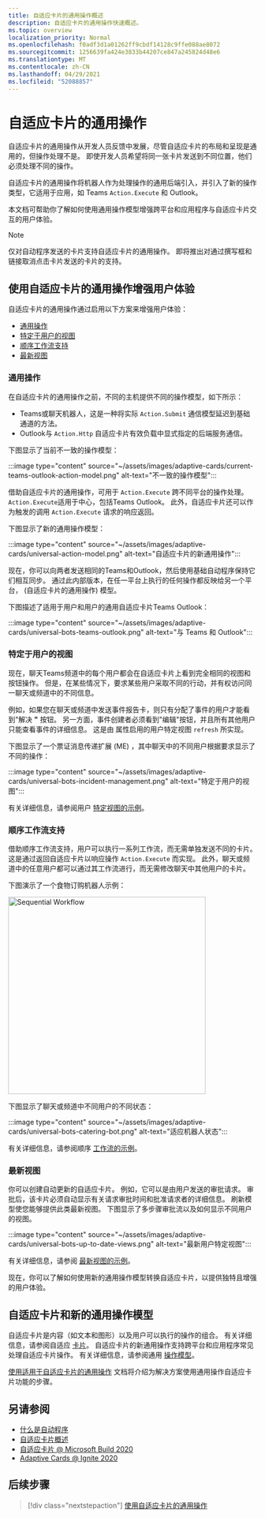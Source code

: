 ```yaml
---
title: 自适应卡片的通用操作概述
description: 自适应卡片的通用操作快速概述。
ms.topic: overview
localization_priority: Normal
ms.openlocfilehash: f0adf3d1a01262ff9cbdf14128c9ffe088ae8072
ms.sourcegitcommit: 1256639fa424e3833b44207ce847a245824d48e6
ms.translationtype: MT
ms.contentlocale: zh-CN
ms.lasthandoff: 04/29/2021
ms.locfileid: "52088857"
---
```

# <a name="universal-actions-for-adaptive-cards"></a>自适应卡片的通用操作

自适应卡片的通用操作从开发人员反馈中发展，尽管自适应卡片的布局和呈现是通用的，但操作处理不是。 即使开发人员希望将同一张卡片发送到不同位置，他们必须处理不同的操作。

自适应卡片的通用操作将机器人作为处理操作的通用后端引入，并引入了新的操作类型，它适用于应用，如 Teams `Action.Execute` 和 Outlook。

本文档可帮助你了解如何使用通用操作模型增强跨平台和应用程序与自适应卡片交互的用户体验。

> [!NOTE]
> 仅对自动程序发送的卡片支持自适应卡片的通用操作。 即将推出对通过撰写框和链接取消点击卡片发送的卡片的支持。

## <a name="enhance-user-experiences-with-universal-actions-for-adaptive-cards"></a>使用自适应卡片的通用操作增强用户体验

自适应卡片的通用操作通过启用以下方案来增强用户体验：

* [通用操作](#universal-actions)
* [特定于用户的视图](#user-specific-views)
* [顺序工作流支持](#sequential-workflow-support)
* [最新视图](#up-to-date-views)

### <a name="universal-actions"></a>通用操作

在自适应卡片的通用操作之前，不同的主机提供不同的操作模型，如下所示：

* Teams或聊天机器人，这是一种将实际 `Action.Submit` 通信模型延迟到基础通道的方法。
* Outlook与 `Action.Http` 自适应卡片有效负载中显式指定的后端服务通信。

下图显示了当前不一致的操作模型：

:::image type="content" source="~/assets/images/adaptive-cards/current-teams-outlook-action-model.png" alt-text="不一致的操作模型":::

借助自适应卡片的通用操作，可用于 `Action.Execute` 跨不同平台的操作处理。 `Action.Execute`适用于中心，包括Teams Outlook。 此外，自适应卡片还可以作为触发的调用 `Action.Execute` 请求的响应返回。

下图显示了新的通用操作模型：

:::image type="content" source="~/assets/images/adaptive-cards/universal-action-model.png" alt-text="自适应卡片的新通用操作":::

现在，你可以向两者发送相同的Teams和Outlook，然后使用基础自动程序保持它们相互同步。 通过此内部版本，在任一平台上执行的任何操作都反映给另一个平台， (自适应卡片的通用操作) 模型。

下图描述了适用于用户和用户的通用自适应卡片Teams Outlook：

:::image type="content" source="~/assets/images/adaptive-cards/universal-bots-teams-outlook.png" alt-text="与 Teams 和 Outlook":::

### <a name="user-specific-views"></a>特定于用户的视图

现在，聊天Teams频道中的每个用户都会在自适应卡片上看到完全相同的视图和按钮操作。 但是，在某些情况下，要求某些用户采取不同的行动，并有权访问同一聊天或频道中的不同信息。

例如，如果您在聊天或频道中发送事件报告卡，则只有分配了事件的用户才能看到"解决 **"** 按钮。 另一方面，事件创建者必须看到"编辑"按钮，并且所有其他用户只能查看事件的详细信息。 这是由 属性启用的用户特定视图 `refresh` 所实现。

下图显示了一个票证消息传递扩展 (ME) ，其中聊天中的不同用户根据要求显示了不同的操作：

:::image type="content" source="~/assets/images/adaptive-cards/universal-bots-incident-management.png" alt-text="特定于用户的视图":::

有关详细信息，请参阅用户 [特定视图的示例](User-Specific-Views.md)。

### <a name="sequential-workflow-support"></a>顺序工作流支持

借助顺序工作流支持，用户可以执行一系列工作流，而无需单独发送不同的卡片。 这是通过返回自适应卡片以响应操作 `Action.Execute` 而实现。 此外，聊天或频道中的任意用户都可以通过其工作流进行，而无需修改聊天中其他用户的卡片。

下图演示了一个食物订购机器人示例： <br/>

<img src="~/assets/images/bots/sequentialWorkflow.gif" alt="Sequential Workflow" width="400"/>

下图显示了聊天或频道中不同用户的不同状态：

:::image type="content" source="~/assets/images/adaptive-cards/universal-bots-catering-bot.png" alt-text="适应机器人状态":::

有关详细信息，请参阅顺序 [工作流的示例](Sequential-Workflows.md)。

### <a name="up-to-date-views"></a>最新视图

你可以创建自动更新的自适应卡片。 例如，它可以是由用户发送的审批请求。 审批后，该卡片必须自动显示有关请求审批时间和批准请求者的详细信息。 刷新模型使您能够提供此类最新视图。 下图显示了多步骤审批流以及如何显示不同用户的视图。

:::image type="content" source="~/assets/images/adaptive-cards/universal-bots-up-to-date-views.png" alt-text="最新用户特定视图":::

有关详细信息，请参阅 [最新视图的示例](Up-To-Date-Views.md)。

现在，你可以了解如何使用新的通用操作模型转换自适应卡片，以提供独特且增强的用户体验。

## <a name="adaptive-cards-and-the-new-universal-actions-model"></a>自适应卡片和新的通用操作模型

自适应卡片是内容（如文本和图形）以及用户可以执行的操作的组合。 有关详细信息，请参阅自适应 [卡片](http://adaptivecards.io/)。 自适应卡片的新通用操作支持跨平台和应用程序常见处理自适应卡片操作。 有关详细信息，请参阅通用 [操作模型](https://docs.microsoft.com/adaptive-cards/authoring-cards/universal-action-model)。

[使用适用于自适应卡片的通用操作](Work-with-universal-actions-for-adaptive-cards.md) 文档将介绍为解决方案使用通用操作自适应卡片功能的步骤。

## <a name="see-also"></a>另请参阅

* [什么是自动程序](~/bots/what-are-bots.md)
* [自适应卡片概述](~/task-modules-and-cards/what-are-cards.md)
* [自适应卡片 @ Microsoft Build 2020](https://youtu.be/hEBhwB72Qn4?t=1393)
* [Adaptive Cards @ Ignite 2020](https://techcommunity.microsoft.com/t5/video-hub/elevate-user-experiences-with-teams-and-adaptive-cards/m-p/1689460)

## <a name="next-step"></a>后续步骤

> [!div class="nextstepaction"]
> [使用自适应卡片的通用操作](Work-with-universal-actions-for-adaptive-cards.md)

